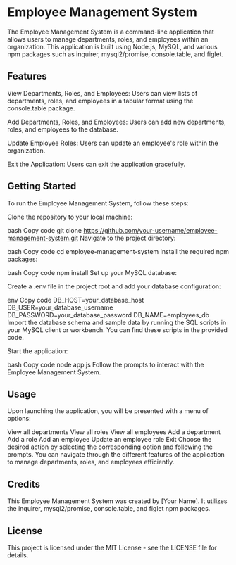 # Employee Management System
The Employee Management System is a command-line application that allows users to manage departments, roles, and employees within an organization. This application is built using Node.js, MySQL, and various npm packages such as inquirer, mysql2/promise, console.table, and figlet.

## Features
View Departments, Roles, and Employees: Users can view lists of departments, roles, and employees in a tabular format using the console.table package.

Add Departments, Roles, and Employees: Users can add new departments, roles, and employees to the database.

Update Employee Roles: Users can update an employee's role within the organization.

Exit the Application: Users can exit the application gracefully.

## Getting Started
To run the Employee Management System, follow these steps:

Clone the repository to your local machine:

bash
Copy code
git clone https://github.com/your-username/employee-management-system.git
Navigate to the project directory:

bash
Copy code
cd employee-management-system
Install the required npm packages:

bash
Copy code
npm install
Set up your MySQL database:

Create a .env file in the project root and add your database configuration:

env
Copy code
DB_HOST=your_database_host
DB_USER=your_database_username
DB_PASSWORD=your_database_password
DB_NAME=employees_db
Import the database schema and sample data by running the SQL scripts in your MySQL client or workbench. You can find these scripts in the provided code.

Start the application:

bash
Copy code
node app.js
Follow the prompts to interact with the Employee Management System.

## Usage
Upon launching the application, you will be presented with a menu of options:

View all departments
View all roles
View all employees
Add a department
Add a role
Add an employee
Update an employee role
Exit
Choose the desired action by selecting the corresponding option and following the prompts. You can navigate through the different features of the application to manage departments, roles, and employees efficiently.

## Credits
This Employee Management System was created by [Your Name]. It utilizes the inquirer, mysql2/promise, console.table, and figlet npm packages.

## License
This project is licensed under the MIT License - see the LICENSE file for details.

